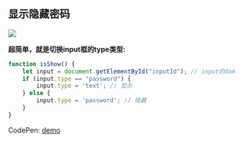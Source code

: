 ## 显示隐藏密码

![](http://ww1.sinaimg.cn/large/005Y4rCogy1fuwjt7sgiej30ku07xdg5.jpg)

**超简单，就是切换input框的type类型:**

```js
function isShow() {
    let input = document.getElementById("inputId"); // input的dom
    if (input.type == "password") {
        input.type = 'text'; // 显示
    } else {
        input.type = 'password'; // 隐藏
    }
}
```

CodePen: [demo](https://codepen.io/OBKoro1/pen/VxxgyG)